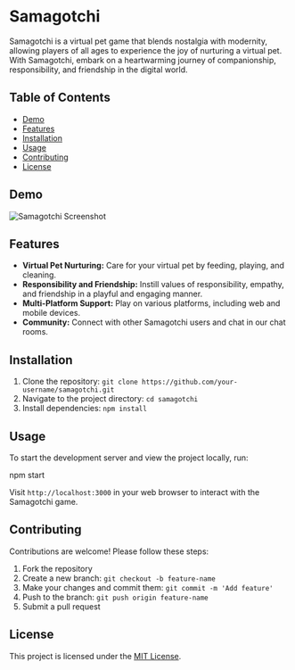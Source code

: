 # Samagotchi

Samagotchi is a virtual pet game that blends nostalgia with modernity, allowing players of all ages to experience the joy of nurturing a virtual pet. With Samagotchi, embark on a heartwarming journey of companionship, responsibility, and friendship in the digital world.

## Table of Contents

- [Demo](#demo)
- [Features](#features)
- [Installation](#installation)
- [Usage](#usage)
- [Contributing](#contributing)
- [License](#license)

## Demo

![Samagotchi Screenshot](https://github.com/SamBeekman/Samagotchi/assets/131665093/12ac166e-318e-4657-a65a-b85190b2cd46)


## Features

- **Virtual Pet Nurturing:** Care for your virtual pet by feeding, playing, and cleaning.
- **Responsibility and Friendship:** Instill values of responsibility, empathy, and friendship in a playful and engaging manner.
- **Multi-Platform Support:** Play on various platforms, including web and mobile devices.
- **Community:** Connect with other Samagotchi users and chat in our chat rooms.

## Installation

1. Clone the repository: `git clone https://github.com/your-username/samagotchi.git`
2. Navigate to the project directory: `cd samagotchi`
3. Install dependencies: `npm install`

## Usage

To start the development server and view the project locally, run:

npm start


Visit `http://localhost:3000` in your web browser to interact with the Samagotchi game.

## Contributing

Contributions are welcome! Please follow these steps:

1. Fork the repository
2. Create a new branch: `git checkout -b feature-name`
3. Make your changes and commit them: `git commit -m 'Add feature'`
4. Push to the branch: `git push origin feature-name`
5. Submit a pull request

## License

This project is licensed under the [MIT License](LICENSE).
